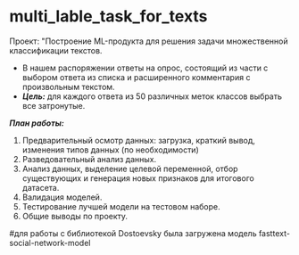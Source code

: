 # multi_lable_task_for_texts
Проект: "Построение ML-продукта для решения задачи множественной классификации текстов.

- В нашем распоряжении ответы на опрос, состоящий из части с выбором ответа из списка и расширенного комментария с произвольным текстом.
- ***Цель:*** для каждого ответа из 50 различных меток классов выбрать все затронутые.

***План работы:***

  1) Предварительный осмотр данных: загрузка, краткий вывод, изменения типов данных (по необходимости)
  2) Разведовательный анализ данных.
  3) Анализ данных, выделение целевой переменной, отбор существующих и генерация новых признаков для итогового датасета.
  4) Валидация моделей.
  5) Тестирование лучшей модели на тестовом наборе.
  6) Общие выводы по проекту.

#для работы с библиотекой Dostoevsky была загружена модель fasttext-social-network-model
